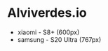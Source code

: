 # Alviverdes.io

- xiaomi - S8+ (600px)
- samsung - S20 Ultra (767px)


<!-- https://www.escoladnc.com.br/blog/como-subir-um-projeto-nodejs-para-producao-na-vercel/ -->
<!-- https://jsr.io/@supabase/supabase-js -->